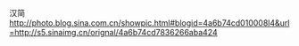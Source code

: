汉简
http://photo.blog.sina.com.cn/showpic.html#blogid=4a6b74cd010008l4&url=http://s5.sinaimg.cn/orignal/4a6b74cd7836266aba424
